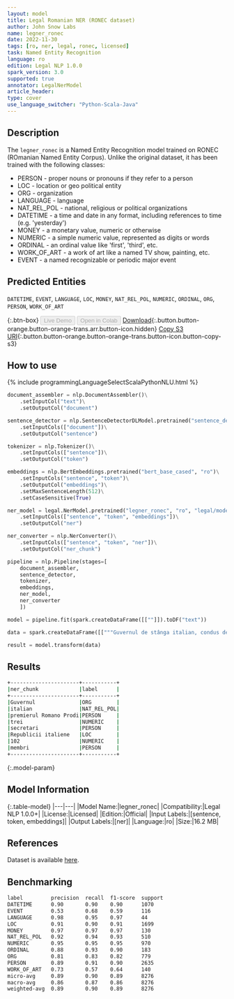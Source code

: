 ```yaml
---
layout: model
title: Legal Romanian NER (RONEC dataset)
author: John Snow Labs
name: legner_ronec
date: 2022-11-30
tags: [ro, ner, legal, ronec, licensed]
task: Named Entity Recognition
language: ro
edition: Legal NLP 1.0.0
spark_version: 3.0
supported: true
annotator: LegalNerModel
article_header:
type: cover
use_language_switcher: "Python-Scala-Java"
---
```


## Description

The `legner_ronec` is a Named Entity Recognition model trained on RONEC (ROmanian Named Entity Corpus). Unlike the original dataset, it has been trained with the following classes:

- PERSON - proper nouns or pronouns if they refer to a person
- LOC - location or geo political entity
- ORG - organization
- LANGUAGE - language
- NAT_REL_POL - national, religious or political organizations
- DATETIME - a time and date in any format, including references to time (e.g. 'yesterday')
- MONEY - a monetary value, numeric or otherwise
- NUMERIC - a simple numeric value, represented as digits or words
- ORDINAL - an ordinal value like 'first', 'third', etc.
- WORK_OF_ART - a work of art like a named TV show, painting, etc.
- EVENT - a named recognizable or periodic major event

## Predicted Entities

`DATETIME`, `EVENT`, `LANGUAGE`, `LOC`, `MONEY`, `NAT_REL_POL`, `NUMERIC`, `ORDINAL`, `ORG`, `PERSON`, `WORK_OF_ART`

{:.btn-box}
<button class="button button-orange" disabled>Live Demo</button>
<button class="button button-orange" disabled>Open in Colab</button>
[Download](https://s3.amazonaws.com/auxdata.johnsnowlabs.com/legal/models/legner_ronec_ro_1.0.0_3.0_1669842840646.zip){:.button.button-orange.button-orange-trans.arr.button-icon.hidden}
[Copy S3 URI](s3://auxdata.johnsnowlabs.com/legal/models/legner_ronec_ro_1.0.0_3.0_1669842840646.zip){:.button.button-orange.button-orange-trans.button-icon.button-copy-s3}

## How to use



<div class="tabs-box" markdown="1">
{% include programmingLanguageSelectScalaPythonNLU.html %}

```python
document_assembler = nlp.DocumentAssembler()\
    .setInputCol("text")\
    .setOutputCol("document")

sentence_detector = nlp.SentenceDetectorDLModel.pretrained("sentence_detector_dl", "xx")\
    .setInputCols(["document"])\
    .setOutputCol("sentence")

tokenizer = nlp.Tokenizer()\
    .setInputCols(["sentence"])\
    .setOutputCol("token")

embeddings = nlp.BertEmbeddings.pretrained("bert_base_cased", "ro")\
    .setInputCols("sentence", "token")\
    .setOutputCol("embeddings")\
    .setMaxSentenceLength(512)\
    .setCaseSensitive(True)

ner_model = legal.NerModel.pretrained("legner_ronec", "ro", "legal/models")\
    .setInputCols(["sentence", "token", "embeddings"])\
    .setOutputCol("ner")

ner_converter = nlp.NerConverter()\
    .setInputCols(["sentence", "token", "ner"])\
    .setOutputCol("ner_chunk")

pipeline = nlp.Pipeline(stages=[
    document_assembler,
    sentence_detector,
    tokenizer,
    embeddings,
    ner_model,
    ner_converter   
    ])

model = pipeline.fit(spark.createDataFrame([[""]]).toDF("text"))

data = spark.createDataFrame([["""Guvernul de stânga italian, condus de premierul Romano Prodi, a devenit după numirea a încă trei secretari de stat, cel mai numeros Executiv din istoria Republicii italiene, având 102 membri."""]]).toDF("text")

result = model.transform(data)
```

</div>

## Results

```bash
+----------------------+-----------+
|ner_chunk             |label      |
+----------------------+-----------+
|Guvernul              |ORG        |
|italian               |NAT_REL_POL|
|premierul Romano Prodi|PERSON     |
|trei                  |NUMERIC    |
|secretari             |PERSON     |
|Republicii italiene   |LOC        |
|102                   |NUMERIC    |
|membri                |PERSON     |
+----------------------+-----------+
```

{:.model-param}
## Model Information

{:.table-model}
|---|---|
|Model Name:|legner_ronec|
|Compatibility:|Legal NLP 1.0.0+|
|License:|Licensed|
|Edition:|Official|
|Input Labels:|[sentence, token, embeddings]|
|Output Labels:|[ner]|
|Language:|ro|
|Size:|16.2 MB|

## References

Dataset is available [here](https://github.com/dumitrescustefan/ronec).

## Benchmarking

```bash
label         precision  recall  f1-score  support
DATETIME      0.90       0.90    0.90      1070
EVENT         0.53       0.68    0.59      116
LANGUAGE      0.98       0.95    0.97      44
LOC           0.91       0.90    0.91      1699
MONEY         0.97       0.97    0.97      130
NAT_REL_POL   0.92       0.94    0.93      510
NUMERIC       0.95       0.95    0.95      970
ORDINAL       0.88       0.93    0.90      183
ORG           0.81       0.83    0.82      779
PERSON        0.89       0.91    0.90      2635
WORK_OF_ART   0.73       0.57    0.64      140
micro-avg     0.89       0.90    0.89      8276
macro-avg     0.86       0.87    0.86      8276
weighted-avg  0.89       0.90    0.89      8276
```
